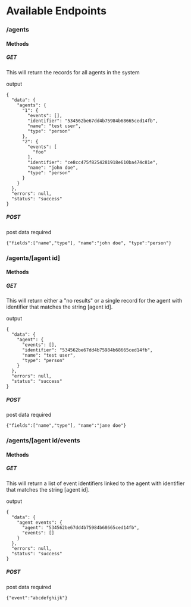# Available Endpoints

### /agents

#### Methods

##### GET

This will return the records for all agents in the system

output

~~~
{
  "data": {
    "agents": {
      "1": {
        "events": [],
        "identifier": "534562be67dd4b75984b68665ced14fb",
        "name": "test user",
        "type": "person"
      },
      "2": {
        "events": [
          "foo"
        ],
        "identifier": "ce8cc475f8254281918e610ba474c81e",
        "name": "john doe",
        "type": "person"
      }
    }
  },
  "errors": null,
  "status": "success"
}
~~~

##### POST

post data required

~~~
{"fields":["name","type"], "name":"john doe", "type":"person"}
~~~

### /agents/[agent id]

#### Methods

##### GET 

This will return either a "no results" or a single record for the agent with identifier that matches the string [agent id].

output 

~~~
{
  "data": {
    "agent": {
      "events": [],
      "identifier": "534562be67dd4b75984b68665ced14fb",
      "name": "test user",
      "type": "person"
    }
  },
  "errors": null,
  "status": "success"
}
~~~

##### POST

post data required

~~~
{"fields":["name","type"], "name":"jane doe"}
~~~


### /agents/[agent id\/events

#### Methods

##### GET 

This will return a list of event identifiers linked to the agent with identifier that matches the string [agent id].

output

~~~
{
  "data": {
    "agent events": {
      "agent": "534562be67dd4b75984b68665ced14fb",
      "events": []
    }
  },
  "errors": null,
  "status": "success"
}
~~~

##### POST

post data required

~~~~
{"event":"abcdefghijk"}
~~~~

